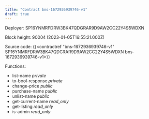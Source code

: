 ```yaml
---
title: "Contract bns-1672936939746-v1"
draft: true
---
```

Deployer: SP16YNMRFDRW3BK47QDGRAR9D9AW2CC22Y4S5WDXN


 



Block height: 90004 (2023-01-05T16:55:21.000Z)

Source code: {{<contractref "bns-1672936939746-v1" SP16YNMRFDRW3BK47QDGRAR9D9AW2CC22Y4S5WDXN bns-1672936939746-v1>}}

Functions:

* list-name _private_
* to-bool-response _private_
* change-price _public_
* purchase-name _public_
* unlist-name _public_
* get-current-name _read_only_
* get-listing _read_only_
* is-admin _read_only_
